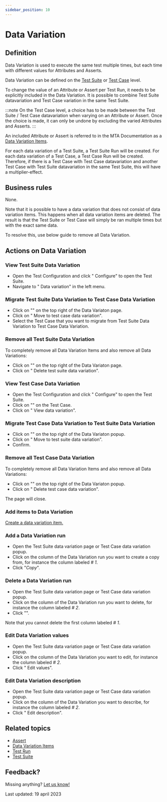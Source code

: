 ```yaml
---
sidebar_position: 10
---
```



# Data Variation

## Definition

Data Variation is used to execute the same test multiple times, but each time with different values for Attributes and Asserts. 

Data Variation can be defined on the [Test Suite](test-suite) or [Test Case](test-case) level. 

To change the value of an Attribute or Assert per Test Run, it needs to be explicitly included in the Data Variation. 
It is possible to combine Test Suite datavariation and Test Case variation in the same Test Suite. 

:::note
On the Test Case level, a choice has to be made between the Test Suite / Test Case datavariation when varying on an Attribute or Assert. Once the choice is made, it can only be undone by excluding the varied Attributes and Asserts.
:::

An included Attribute or Assert is referred to in the MTA Documentation as a [Data Variation Items](datavariation-item).

For each data variation of a Test Suite, a Test Suite Run will be created. For each data variation of a Test Case, a Test Case Run will be created. Therefore, if there is a Test Case with Test Case datavariation and another Test Case with Test Suite datavariation in the same Test Suite, this will have a multiplier-effect.
 
## Business rules

None. 

Note that it is possible to have a data variation that does not consist of data variation items. This happens when all data variation items are deleted. The result is that the Test Suite or Test Case will simply be ran multiple times but with the exact same data. 

To resolve this, use below guide to remove all Data Variation.

## Actions on Data Variation

### View Test Suite Data Variation
- Open the Test Configuration and click "<i class="fal fa-cog"></i> Configure" to open the Test Suite. 
- Navigate to "<i class="fal fa-table"></i> Data variation" in the left menu.

### Migrate Test Suite Data Variation to Test Case Data Variation
- Click on "<i class="fas fa-ellipsis"></i>" on the top right of the Data Variaton page.
- Click on "<i class="fa-light fa-arrow-right"></i> Move to test case data variation".
- Select the Test Case that you want to migrate from Test Suite Data Variation to Test Case Data Variation.

### Remove all Test Suite Data Variation
To completely remove all Data Variation Items and also remove all Data Variations:
- Click on "<i class="fas fa-ellipsis"></i>" on the top right of the Data Variaton page.
- Click on "<i class="fas fa-trash-alt"></i> Delete test suite data variation".

### View Test Case Data Variation
- Open the Test Configuration and click "<i class="fal fa-cog"></i> Configure" to open the Test Suite. 
- Click on "<i class="fas fa-ellipsis"></i>" on the Test Case.
- Click on "<i class="fa-light fa-table-rows"></i> View data variation".

### Migrate Test Case Data Variation to Test Suite Data Variation
- Click on "<i class="fas fa-ellipsis"></i>" on the top right of the Data Variaton popup.
- Click on "<i class="fa-light fa-arrow-right"></i> Move to test suite data variation".
- Confirm.
  
### Remove all Test Case Data Variation
To completely remove all Data Variation Items and also remove all Data Variations:
- Click on "<i class="fas fa-ellipsis"></i>" on the top right of the Data Variaton popup.
- Click on "<i class="fas fa-trash-alt"></i> Delete test case data variation".

The page will close.

### Add items to Data Variation

[Create a data variation item.](datavariation-item#create-a-data-variation-item)

### Add a Data Variation run
- Open the Test Suite data variation page or Test Case data variation popup.
- Click on the column of the Data Variation run you want to create a copy from, for instance the column labeled *# 1*. 
- Click "*Copy*".

### Delete a Data Variation run
- Open the Test Suite data variation page or Test Case data variation popup.
- Click on the column of the Data Variation run you want to delete, for instance the column labeled *# 2*. 
- Click "<i class="fas fa-trash-alt"></i>".

Note that you cannot delete the first column labeled *# 1*.

### Edit Data Variation values
- Open the Test Suite data variation page or Test Case data variation popup.
- Click on the column of the Data Variation you want to edit, for instance the column labeled *# 2*. 
- Click "<i class="fas fa-pencil"></i> Edit values".

### Edit Data Variation description
- Open the Test Suite data variation page or Test Case data variation popup.
- Click on the column of the Data Variation you want to describe, for instance the column labeled *# 2*. 
- Click "<i class="fas fa-pencil"></i> Edit description".

## Related topics
- [Assert](Assert)
- [Data Variation Items](datavariation-item)
- [Test Run](test-run)
- [Test Suite](test-suite)

## Feedback?
Missing anything? [Let us know!](mailto:support@menditect.com)

Last updated: 19 april 2023